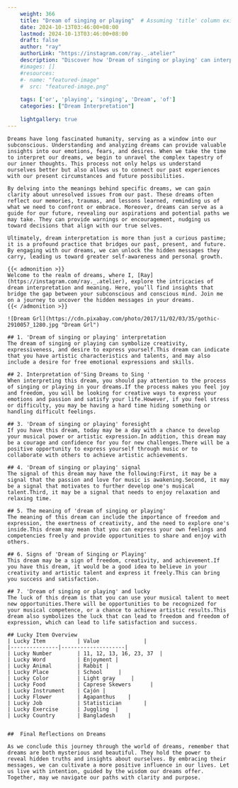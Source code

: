 ```yaml
---
    weight: 366
    title: "Dream of singing or playing"  # Assuming 'title' column exists
    date: 2024-10-13T03:46:00+08:00
    lastmod: 2024-10-13T03:46:00+08:00
    draft: false
    author: "ray"
    authorLink: "https://instagram.com/ray._.atelier"
    description: "Discover how 'Dream of singing or playing' can interpret your future and uncover its significant meanings in your life."
    #images: []
    #resources:
    #- name: "featured-image"
    #  src: "featured-image.png"
    
    tags: ['or', 'playing', 'singing', 'Dream', 'of']
    categories: ["Dream Interpretation"]
    
    lightgallery: true
---
```

    
    Dreams have long fascinated humanity, serving as a window into our subconscious. Understanding and analyzing dreams can provide valuable insights into our emotions, fears, and desires. When we take the time to interpret our dreams, we begin to unravel the complex tapestry of our inner thoughts. This process not only helps us understand ourselves better but also allows us to connect our past experiences with our present circumstances and future possibilities.
    
    By delving into the meanings behind specific dreams, we can gain clarity about unresolved issues from our past. These dreams often reflect our memories, traumas, and lessons learned, reminding us of what we need to confront or embrace. Moreover, dreams can serve as a guide for our future, revealing our aspirations and potential paths we may take. They can provide warnings or encouragement, nudging us toward decisions that align with our true selves.
    
    Ultimately, dream interpretation is more than just a curious pastime; it is a profound practice that bridges our past, present, and future. By engaging with our dreams, we can unlock the hidden messages they carry, leading us toward greater self-awareness and personal growth.
    
    {{< admonition >}}
    Welcome to the realm of dreams, where I, [Ray](https://instagram.com/ray._.atelier), explore the intricacies of dream interpretation and meaning. Here, you’ll find insights that bridge the gap between your subconscious and conscious mind. Join me on a journey to uncover the hidden messages in your dreams.
    {{< /admonition >}}
    
    ![Dream Grl](https://cdn.pixabay.com/photo/2017/11/02/03/35/gothic-2910057_1280.jpg "Dream Grl")
    
    ## 1. 'Dream of singing or playing' interpretation
    The dream of singing or playing can symbolize creativity, expressiveness, and desire to express yourself.This dream can indicate that you have artistic characteristics and talents, and may also include a desire for free emotional expressions and skills.
    
    ## 2. Interpretation of'Sing Dreams to Sing '
    When interpreting this dream, you should pay attention to the process of singing or playing in your dreams.If the process makes you feel joy and freedom, you will be looking for creative ways to express your emotions and passion and satisfy your life.However, if you feel stress or difficulty, you may be having a hard time hiding something or handling difficult feelings.
    
    ## 3. 'Dream of singing or playing' foresight
    If you have this dream, today may be a day with a chance to develop your musical power or artistic expression.In addition, this dream may be a courage and confidence for you for new challenges.There will be a positive opportunity to express yourself through music or to collaborate with others to achieve artistic achievements.
    
    ## 4. 'Dream of singing or playing' signal
    The signal of this dream may have the following:First, it may be a signal that the passion and love for music is awakening.Second, it may be a signal that motivates to further develop one's musical talent.Third, it may be a signal that needs to enjoy relaxation and relaxing time.
    
    ## 5. The meaning of 'dream of singing or playing'
    The meaning of this dream can include the importance of freedom and expression, the exertness of creativity, and the need to explore one's inside.This dream may mean that you can express your own feelings and competencies freely and provide opportunities to share and enjoy with others.
    
    ## 6. Signs of 'Dream of Singing or Playing'
    This dream may be a sign of freedom, creativity, and achievement.If you have this dream, it would be a good idea to believe in your creativity and artistic talent and express it freely.This can bring you success and satisfaction.
    
    ## 7. 'Dream of singing or playing' and lucky
    The luck of this dream is that you can use your musical talent to meet new opportunities.There will be opportunities to be recognized for your musical competence, or a chance to achieve artistic results.This dream also symbolizes the luck that can lead to freedom and freedom of expression, which can lead to life satisfaction and success.
    
    ## Lucky Item Overview
    | Lucky Item          | Value              |
    |---------------|--------------------|
    | Lucky Number        | 11, 12, 13, 16, 23, 37  |
    | Lucky Word          | Enjoyment |
    | Lucky Animal        | Rabbit |
    | Lucky Place         | School     |
    | Lucky Color         | Light gray     |
    | Lucky Food          | Caprese Skewers      |
    | Lucky Instrument    | Cajón |
    | Lucky Flower        | Agapanthus    |
    | Lucky Job           | Statistician       |
    | Lucky Exercise      | Juggling  |
    | Lucky Country       | Bangladesh    |
    
    
    ##  Final Reflections on Dreams
    
    As we conclude this journey through the world of dreams, remember that dreams are both mysterious and beautiful. They hold the power to reveal hidden truths and insights about ourselves. By embracing their messages, we can cultivate a more positive influence in our lives. Let us live with intention, guided by the wisdom our dreams offer. Together, may we navigate our paths with clarity and purpose.
    